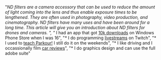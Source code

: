 "*ND filters are a camera accessory that can be used to reduce the amount of light coming into the lens and thus enable exposure times to be lengthened. They are often used in photography, video production, and cinematography. ND filters have many uses and have been around for a long time. This article will give you an introduction about ND filters for drones and cameras. ",
  "* I had an app that got [10k downloads](/blog/photosec) on Windows Phone Store when I was 16",
  "* I do programming [livestreams](https://www.youtube.com/watch?v=WfyQF2xyAHE&list=PLNkfllcUq3AkdeD4Aqp_Z2AIGyyF00_d8&index=124) on Twitch",
  "* I used to [teach Parkour!](https://www.instagram.com/p/BwzzN5VAK0_/?igshid=1x1mbmak9br4q) I still do it on the weekends",
  "* I like driving and I occassionally film [car reviews](https://youtu.be/mswvOEI1XiA)",
  "* I do graphics design and can use the full adobe suite"
